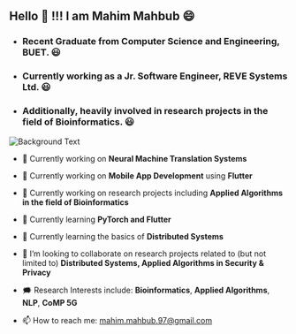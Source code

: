 ## Hello 👋 !!! I am Mahim Mahbub 😄

- ### Recent Graduate from Computer Science and Engineering, BUET. 😃

- ### Currently working as a Jr. Software Engineer, REVE Systems Ltd. 😃

- ### Additionally, heavily involved in research projects in the field of Bioinformatics. 😃

![Background Text](assets/_1.gif)


<!--**Mahim1997/Mahim1997** is a ✨ _special_ ✨ repository because its `README.md` (this file) appears on your GitHub profile.

Here are some ideas to get you started:
-->

- 🔭 Currently working on **Neural Machine Translation Systems**
- 🔭 Currently working on **Mobile App Development** using **Flutter**
- 🔭 Currently working on research projects including **Applied Algorithms in the field of Bioinformatics**

- 🌱 Currently learning **PyTorch and Flutter**
- 🌱 Currently learning the basics of **Distributed Systems**
- 👯 I’m looking to collaborate on research projects related to (but not limited to) **Distributed Systems, Applied Algorithms in Security & Privacy**

- 🗯️ Research Interests include: **Bioinformatics**, **Applied Algorithms**, **NLP**, **CoMP 5G**



- 📫 How to reach me: mahim.mahbub.97@gmail.com

